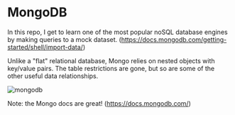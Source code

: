# MongoDB
In this repo, I get to learn one of the most popular noSQL database engines by making queries to a mock dataset.
(https://docs.mongodb.com/getting-started/shell/import-data/)

Unlike a "flat" relational database, Mongo relies on nested objects with key/value pairs. The table restrictions are gone, but so are some of the other useful data relationships.

![mongodb](https://cloud.githubusercontent.com/assets/23462252/25596355/4f034252-2e8e-11e7-81c3-a152bb823582.png)

Note: the Mongo docs are great! (https://docs.mongodb.com/)
